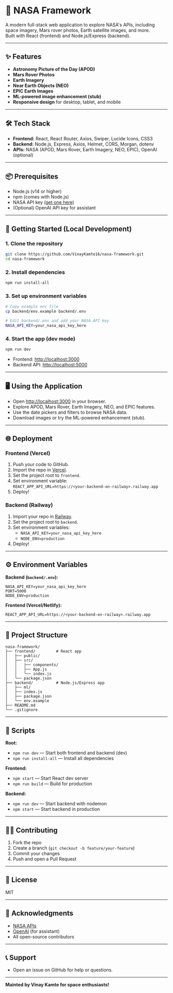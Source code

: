 # 🚀 NASA Framework

A modern full-stack web application to explore NASA's APIs, including space imagery, Mars rover photos, Earth satellite images, and more.  
Built with React (frontend) and Node.js/Express (backend).

---

## ✨ Features

- **Astronomy Picture of the Day (APOD)**
- **Mars Rover Photos**
- **Earth Imagery**
- **Near Earth Objects (NEO)**
- **EPIC Earth Images**
- **ML-powered image enhancement (stub)**
- **Responsive design** for desktop, tablet, and mobile

---

## 🛠️ Tech Stack

- **Frontend:** React, React Router, Axios, Swiper, Lucide Icons, CSS3
- **Backend:** Node.js, Express, Axios, Helmet, CORS, Morgan, dotenv
- **APIs:** NASA (APOD, Mars Rover, Earth Imagery, NEO, EPIC), OpenAI (optional)

---

## 📦 Prerequisites

- Node.js (v14 or higher)
- npm (comes with Node.js)
- NASA API key ([get one here](https://api.nasa.gov/))
- (Optional) OpenAI API key for assistant

---

## 🚀 Getting Started (Local Development)

### 1. **Clone the repository**
```bash
git clone https://github.com/VinayKamte16/nasa-framework.git
cd nasa-framework
```

### 2. **Install dependencies**
```bash
npm run install-all
```

### 3. **Set up environment variables**
```bash
# Copy example env file
cp backend/env.example backend/.env

# Edit backend/.env and add your NASA API key
NASA_API_KEY=your_nasa_api_key_here
```

### 4. **Start the app (dev mode)**
```bash
npm run dev
```
- Frontend: [http://localhost:3000](http://localhost:3000)
- Backend API: [http://localhost:5000](http://localhost:5000)

---

## 🖥️ Using the Application

- Open [http://localhost:3000](http://localhost:3000) in your browser.
- Explore APOD, Mars Rover, Earth Imagery, NEO, and EPIC features.
- Use the date pickers and filters to browse NASA data.
- Download images or try the ML-powered enhancement (stub).

---

## 🌐 Deployment

### **Frontend (Vercel)**
1. Push your code to GitHub.
2. Import the repo in [Vercel](https://vercel.com/).
3. Set the project root to `frontend`.
4. Set environment variable:  
   `REACT_APP_API_URL=https://<your-backend-on-railway>.railway.app`
5. Deploy!

### **Backend (Railway)**
1. Import your repo in [Railway](https://railway.app/).
2. Set the project root to `backend`.
3. Set environment variables:
   - `NASA_API_KEY=your_nasa_api_key_here`
   - `NODE_ENV=production`
4. Deploy!

---

## ⚙️ Environment Variables

**Backend (`backend/.env`):**
```
NASA_API_KEY=your_nasa_api_key_here
PORT=5000
NODE_ENV=production
```

**Frontend (Vercel/Netlify):**
```
REACT_APP_API_URL=https://<your-backend-on-railway>.railway.app
```

---

## 📁 Project Structure

```
nasa-framework/
├── frontend/         # React app
│   ├── public/
│   ├── src/
│   │   ├── components/
│   │   ├── App.js
│   │   └── index.js
│   └── package.json
├── backend/          # Node.js/Express app
│   ├── ml/
│   ├── index.js
│   ├── package.json
│   └── env.example
├── README.md
└── .gitignore
```

---

## 🔧 Scripts

**Root:**
- `npm run dev` — Start both frontend and backend (dev)
- `npm run install-all` — Install all dependencies

**Frontend:**
- `npm start` — Start React dev server
- `npm run build` — Build for production

**Backend:**
- `npm run dev` — Start backend with nodemon
- `npm start` — Start backend in production

---

## 🧑‍💻 Contributing

1. Fork the repo
2. Create a branch (`git checkout -b feature/your-feature`)
3. Commit your changes
4. Push and open a Pull Request

---

## 📄 License

MIT

---

## 🙏 Acknowledgments

- [NASA APIs](https://api.nasa.gov/)
- [OpenAI](https://openai.com/) (for assistant)
- All open-source contributors

---

## 📞 Support

- Open an issue on GitHub for help or questions.

---

**Mainted by Vinay Kamte for space enthusiasts!** 
